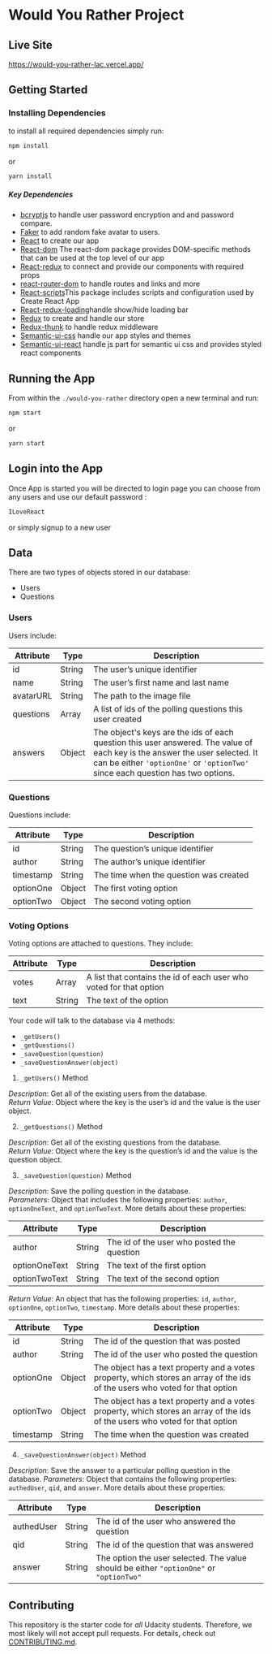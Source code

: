 # Would You Rather Project

## Live Site
https://would-you-rather-lac.vercel.app/

## Getting Started

### Installing Dependencies
to install all required dependencies simply run:
```bash
npm install
```
or
```bash
yarn install
```
##### Key Dependencies
- [bcryptjs](https://github.com/dcodeIO/bcrypt.js#readme) to handle user password encryption and and password compare.
- [Faker](https://github.com/Marak/faker.js/blob/master/Readme.md) to add random fake avatar to users.
- [React](https://reactjs.org/) to create our app
- [React-dom](https://reactjs.org/docs/react-dom.html) The react-dom package provides DOM-specific methods that can be used at the top level of our app
- [React-redux](https://react-redux.js.org/) to connect and provide our components with required props
- [react-router-dom](https://reactrouter.com/) to handle routes and links and more
- [React-scripts](https://github.com/facebook/create-react-app#readme)This package includes scripts and configuration used by Create React App
- [React-redux-loading](https://github.com/tylermcginnis/react-redux-loading-bar)handle show/hide loading bar
- [Redux](https://redux.js.org/) to create and handle our store
- [Redux-thunk](https://github.com/reduxjs/redux-thunk/blob/master/README.md) to handle redux middleware
- [Semantic-ui-css](https://react.semantic-ui.com/) handle our app styles and themes
- [Semantic-ui-react](https://react.semantic-ui.com/) handle js part for semantic ui css and provides styled react components
## Running the App

From within the `./would-you-rather` directory open a new terminal and run:
```bash
npm start
```
or
```bash
yarn start
```
## Login into the App
Once App is started you will be directed to login page you can choose from any users and use our default password :
```bash
ILoveReact
```
or simply signup to a new user

## Data

There are two types of objects stored in our database:

* Users
* Questions

### Users

Users include:

| Attribute    | Type             | Description           |
|-----------------|------------------|-------------------         |
| id                 | String           | The user’s unique identifier |
| name          | String           | The user’s first name  and last name     |
| avatarURL  | String           | The path to the image file |
| questions | Array | A list of ids of the polling questions this user created|
| answers      | Object         |  The object's keys are the ids of each question this user answered. The value of each key is the answer the user selected. It can be either `'optionOne'` or `'optionTwo'` since each question has two options.

### Questions

Questions include:

| Attribute | Type | Description |
|-----------------|------------------|-------------------|
| id                  | String | The question’s unique identifier |
| author        | String | The author’s unique identifier |
| timestamp | String | The time when the question was created|
| optionOne | Object | The first voting option|
| optionTwo | Object | The second voting option|

### Voting Options

Voting options are attached to questions. They include:

| Attribute | Type | Description |
|-----------------|------------------|-------------------|
| votes             | Array | A list that contains the id of each user who voted for that option|
| text                | String | The text of the option |

Your code will talk to the database via 4 methods:

* `_getUsers()`
* `_getQuestions()`
* `_saveQuestion(question)`
* `_saveQuestionAnswer(object)`

1) `_getUsers()` Method

*Description*: Get all of the existing users from the database.  
*Return Value*: Object where the key is the user’s id and the value is the user object.

2) `_getQuestions()` Method

*Description*: Get all of the existing questions from the database.  
*Return Value*: Object where the key is the question’s id and the value is the question object.

3) `_saveQuestion(question)` Method

*Description*: Save the polling question in the database.  
*Parameters*:  Object that includes the following properties: `author`, `optionOneText`, and `optionTwoText`. More details about these properties:

| Attribute | Type | Description |
|-----------------|------------------|-------------------|
| author | String | The id of the user who posted the question|
| optionOneText| String | The text of the first option |
| optionTwoText | String | The text of the second option |

*Return Value*:  An object that has the following properties: `id`, `author`, `optionOne`, `optionTwo`, `timestamp`. More details about these properties:

| Attribute | Type | Description |
|-----------------|------------------|-------------------|
| id | String | The id of the question that was posted|
| author | String | The id of the user who posted the question|
| optionOne | Object | The object has a text property and a votes property, which stores an array of the ids of the users who voted for that option|
| optionTwo | Object | The object has a text property and a votes property, which stores an array of the ids of the users who voted for that option|
|timestamp|String | The time when the question was created|

4) `_saveQuestionAnswer(object)` Method

*Description*: Save the answer to a particular polling question in the database.
*Parameters*: Object that contains the following properties: `authedUser`, `qid`, and `answer`. More details about these properties:

| Attribute | Type | Description |
|-----------------|------------------|-------------------|
| authedUser | String | The id of the user who answered the question|
| qid | String | The id of the question that was answered|
| answer | String | The option the user selected. The value should be either `"optionOne"` or `"optionTwo"`|

## Contributing

This repository is the starter code for *all* Udacity students. Therefore, we most likely will not accept pull requests. For details, check out [CONTRIBUTING.md](https://github.com/udacity/reactnd-project-would-you-rather-starter/blob/master/CONTRIBUTING.md).
